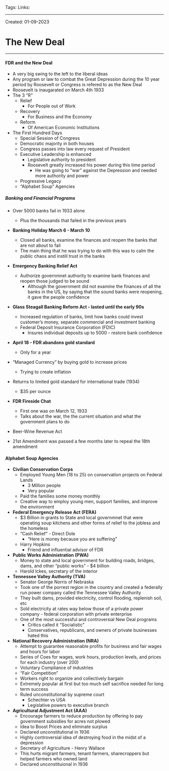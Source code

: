 Tags:
Links: 

---
Created: 01-09-2023
# The New Deal
---

#### FDR and the New Deal
- A very big swing to the left to the liberal ideas
- Any program or law to combat the Great Depression during the 10 year period by Roosevelt or Congress is refered to as the New Deal
- Roosevelt is inaugarated on March 4th 1933
- The 3 “R”
	- Relief
		- For People out of Work
	- Recovery
		- For Business and the Economy
	- Reform
		- Of American Economic Institutions
- The First Hundred Days
	- Special Session of Congress
	- Democratic majority in both houses
	- Congress passes into law every request of President
	- Executive Leadership is enhanced
		- Legislative authority to president
		- Roosevelt greatly increased his power during this time period
			- He was going to “war” against the Depression and needed more authority and power
	- Progressive Legacy
	- “Alphabet Soup” Agencies

##### Banking and Financial Programs
- Over 5000 banks fail in 1933 alone
	- Plus the thousands that failed in the previous years
- **Banking Holiday March 6 - March 10**
	- Closed all banks, examine the finances and reopen the banks that are not about to fail
	- The main thing that he was trying to do with this was to calm the public chaos and instill trust in the banks
- **Emergency Banking Relief Act**
	- Authorize governmnet authority to examine bank finances and reopen those judged to be sound
		- Although the government did not examine the finances of all the banks in the US, by saying that the sound banks were reopening, it gave the people confidence
- **Glass Steagall Banking Reform Act - lasted until the early 90s**
	- Increased regulation of banks, limit how banks could invest customer’s money, separate commercial and investment banking
	- Federal Deposit Insurance Corporation (FDIC)
		- Insures individual deposits up to 5000 - restore bank confidence
- **April 18 - FDR abandons gold standard**
	- Only for a year
- “Managed Currency” by buying gold to increase prices
	- Trying to create inflation
- Returns to limited gold standard for international trade (1934)
	- $35 per ounce

- **FDR Fireside Chat**
	- First one was on March 12, 1933
	- Talks about the war, the the current situation and what the government plans to do

- Beer-Wine Revenue Act
- 21st Amendment was passed a few months later to repeal the 18th amendment

#### Alphabet Soup Agencies
- **Civilian Conservation Corps**
	- Employed Young Men (18 to 25) on conservation projects on Federal Lands
		- 3 Million people
		- Very popular
	- Paid the families some money monthly
	- Creative way to employ young men, support families, and improve the environment
- **Federal Emergency Release Act (FERA)**
	- $3 Billion in grants to State and local governmnet that were operating soup kitchens and other forms of relief to the jobless and the homeless
	- “Cash Relief” - Direct Dole
		- “Here is money because you are suffering”
	- Harry Hopkins
		- Friend and influential advisor of FDR
- **Public Works Administration (PWA)**
	- Money to state and local government for building roads, bridges, dams, and other “public works” - $4 billion
	- Harold Ickes, secretary of the interior
- **Tennessee Valley Authority (TVA)**
	- Senator George Norris of Nebraska
	- Took one of the porrest region in the country and created a federally run power company called the Tennessee Valley Authority
	- They built dams, provided electricity, control flooding, replenish soil, etc
	- Sold electricity at rates way below those of a private power company - federal corporation with private enterprise
	- One of the most successful and controversial New Deal programs
		- Critics called it “Socialistic”
		- Conservatives, republicans, and owners of private businesses hated this
- **National Recovery Administration (NRA)**
	- Attempt to guarantee reasonable profits for business and fair wages and hours for labor
	- Series of Coes for wages, work hours, production levels, and prices for each industry (over 200)
	- Voluntary Compliance of industries
	- “Fair Competition”
	- Workers right to organize and collectively bargain
	- Extremely popular at first but too much self sacrifice needed for long term success
	- Ruled unconstitutional by supreme court
		- Schechter vs USA
		- Legislative powers to executive branch
- **Agricultural Adjustment Act (AAA)**
	- Encourage farmers to reduce production by offering to pay government subsidies for acres not plowed
	- Idea to Boost Prices and eliminate surplus
	- Declared unconstitutional in 1936
	- Highly controversial idea of destroying food in the midst of a depression
	- Secretary of Agriculture - Henry Wallace
	- This hurts migrant farmers, tenant farmers, sharecroppers but helped farmers who owned land
	- Declared unconstituional in 1936